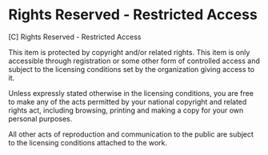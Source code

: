 # Rights Reserved - Restricted Access

[C] Rights Reserved - Restricted Access

This item is protected by copyright and/or related rights. This item is only accessible through registration or some other form of controlled access and subject to the licensing conditions set by the organization giving access to it.

Unless expressly stated otherwise in the licensing conditions, you are free to make any of the acts permitted by your national copyright and related rights act, including browsing, printing and making a copy for your own personal purposes.

All other acts of reproduction and communication to the public are subject to the licensing conditions attached to the work.